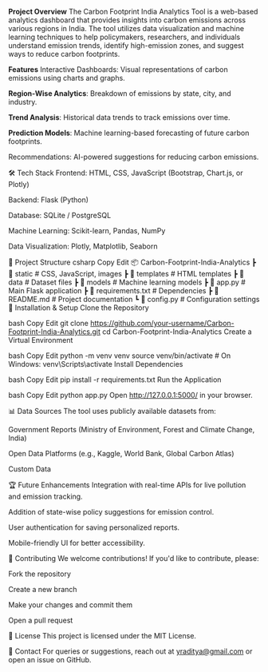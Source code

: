 **Project Overview**
The Carbon Footprint India Analytics Tool is a web-based analytics dashboard that provides insights into carbon emissions across various regions in India. The tool utilizes data visualization and machine learning techniques to help policymakers, researchers, and individuals understand emission trends, identify high-emission zones, and suggest ways to reduce carbon footprints.

**Features**
Interactive Dashboards: Visual representations of carbon emissions using charts and graphs.

**Region-Wise Analytics**: Breakdown of emissions by state, city, and industry.

**Trend Analysis**: Historical data trends to track emissions over time.

**Prediction Models**: Machine learning-based forecasting of future carbon footprints.

Recommendations: AI-powered suggestions for reducing carbon emissions.

🛠️ Tech Stack
Frontend: HTML, CSS, JavaScript (Bootstrap, Chart.js, or Plotly)

Backend: Flask (Python)

Database: SQLite / PostgreSQL

Machine Learning: Scikit-learn, Pandas, NumPy

Data Visualization: Plotly, Matplotlib, Seaborn

📂 Project Structure
csharp
Copy
Edit
📦 Carbon-Footprint-India-Analytics
 ┣ 📂 static            # CSS, JavaScript, images
 ┣ 📂 templates         # HTML templates
 ┣ 📂 data              # Dataset files
 ┣ 📂 models            # Machine learning models
 ┣ 📜 app.py            # Main Flask application
 ┣ 📜 requirements.txt  # Dependencies
 ┣ 📜 README.md         # Project documentation
 ┗ 📜 config.py         # Configuration settings
🔧 Installation & Setup
Clone the Repository

bash
Copy
Edit
git clone https://github.com/your-username/Carbon-Footprint-India-Analytics.git
cd Carbon-Footprint-India-Analytics
Create a Virtual Environment

bash
Copy
Edit
python -m venv venv
source venv/bin/activate  # On Windows: venv\Scripts\activate
Install Dependencies

bash
Copy
Edit
pip install -r requirements.txt
Run the Application

bash
Copy
Edit
python app.py
Open http://127.0.0.1:5000/ in your browser.

📊 Data Sources
The tool uses publicly available datasets from:

Government Reports (Ministry of Environment, Forest and Climate Change, India)

Open Data Platforms (e.g., Kaggle, World Bank, Global Carbon Atlas)

Custom Data

🏆 Future Enhancements
Integration with real-time APIs for live pollution and emission tracking.

Addition of state-wise policy suggestions for emission control.

User authentication for saving personalized reports.

Mobile-friendly UI for better accessibility.

🤝 Contributing
We welcome contributions! If you'd like to contribute, please:

Fork the repository

Create a new branch

Make your changes and commit them

Open a pull request

📄 License
This project is licensed under the MIT License.

📩 Contact
For queries or suggestions, reach out at yraditya@gmail.com or open an issue on GitHub.